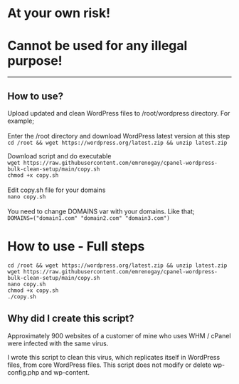 # At your own risk! 
# Cannot be used for any illegal purpose!

* * *

How to use?
-----------
Upload updated and clean WordPress files to /root/wordpress directory. For example;\
\
Enter the /root directory and download WordPress latest version at this step\
`cd /root && wget https://wordpress.org/latest.zip && unzip latest.zip`

Download script and do executable\
`wget https://raw.githubusercontent.com/emrenogay/cpanel-wordpress-bulk-clean-setup/main/copy.sh`
\
`chmod +x copy.sh`
\
\
Edit copy.sh file for your domains\
`nano copy.sh`\
\
You need to change DOMAINS var with your domains. Like that;\
`DOMAINS=("domain1.com" "domain2.com" "domain3.com")`

# How to use - Full steps
`cd /root && wget https://wordpress.org/latest.zip && unzip latest.zip`
\
`wget https://raw.githubusercontent.com/emrenogay/cpanel-wordpress-bulk-clean-setup/main/copy.sh`
\
`nano copy.sh`
\
`chmod +x copy.sh`
\
`./copy.sh`

Why did I create this script?
-----------------------------

Approximately 900 websites of a customer of mine who uses WHM / cPanel were infected with the same virus.

I wrote this script to clean this virus, which replicates itself in WordPress files, from core WordPress files.
This script does not modify or delete wp-config.php and wp-content.
